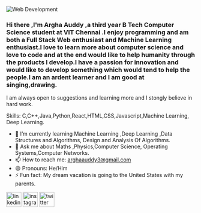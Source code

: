 
![Web Development ](https://arturssmirnovs.github.io/github-profile-readme-generator/images/banner.png)

### Hi there ,I'm Argha Auddy ,a third year B Tech Computer Science student at VIT Chennai .I enjoy programming and am both a Full Stack Web enthusiast and Machine Learning enthusiast.I love to learn more about computer science and love to code and at the end would like to help humanity through the products I develop.I have a passion for innovation and would like to develop something which would tend to help the people.I am an ardent learner and I am good at singing,drawing.

I am always open to suggestions and learning more and I stongly believe in hard work.

Skills: C,C++,Java,Python,React,HTML,CSS,Javascript,Machine Learning, Deep Learning.
  
- 🌱 I’m currently learning Machine Learning ,Deep Learning ,Data Structures and Algorithms, Design and Analysis Of Algorithms.
- 💬 Ask me about Maths ,Physics,Computer Science, Operating Systems,Computer Networks.
- 📫 How to reach me: arghaauddy3@gmail.com 
- 😄 Pronouns: He/Him 
- ⚡ Fun fact: My dream vacation is going to the United States with my parents.

[<img src='https://cdn.jsdelivr.net/npm/simple-icons@3.0.1/icons/linkedin.svg' alt='linkedin' height='40'>](https://www.linkedin.com/in/argha-auddy2412/)  [<img src='https://cdn.jsdelivr.net/npm/simple-icons@3.0.1/icons/instagram.svg' alt='instagram' height='40'>](https://www.instagram.com/argha_auddy/)  [<img src='https://cdn.jsdelivr.net/npm/simple-icons@3.0.1/icons/twitter.svg' alt='twitter' height='40'>](https://twitter.com/@argha_auddy)  





